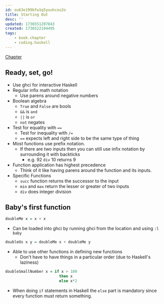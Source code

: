 ```yaml
---
id: ou63e199bfw1q5yuuhcou2o
title: Starting Out
desc: ''
updated: 1736551207843
created: 1736522104495
tags:
    - book.chapter
    - coding.haskell
---
```

[Chapter](https://learnyouahaskell.com/starting-out)

## Ready, set, go!
- Use ghci for interactive Haskell
- Regular infix math notation
    - Use parens around negative numbers
- Boolean algebra
    - `True` and `False` are bools
    - `&&` is `and`
    - `||` is `or`
    - `not` negates
- Test for equality with `==`
    - Test for inequality with `/=`
    - `==` expects left and right side to be the same type of thing
- Most functions use prefix notation.
    - If there are two inputs then you can still use infix notation by surrounding it with backticks
        - e.g. 92 `div` 10 returns 9
- Function application has highest precedence
    - Think of it like having parens around the function and its inputs.
- Specific Functions
    - `succ` function returns the successor to the input
    - `min` and `max` return the lesser or greater of two inputs
    - `div` does integer division

## Baby's first function
```haskell
doubleMe x = x + x
```
- Can be loaded into ghci by running ghci from the location and using `:l baby`

```haskell
doubleUs x y = doubleMe x + doubleMe y
```
- Able to use other functions in defining new functions
    - Don't have to have things in a particular order (due to Haskell's laziness)

```haskell
doubleSmallNumber x = if x > 100
                        then x
                        else x*2
```
- When doing `if` statements in Haskell the `else` part is mandatory since every function must return something.
